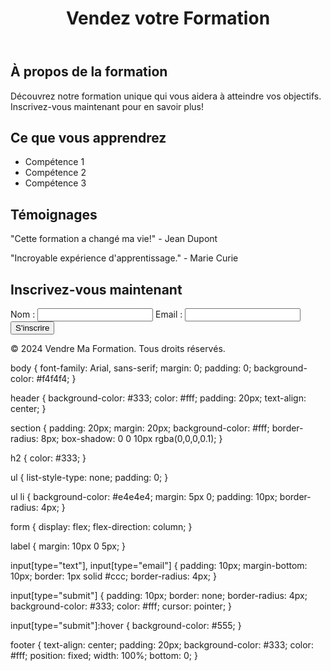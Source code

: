 <!DOCTYPE html>
<html lang="fr">
<head>
    <meta charset="UTF-8">
    <meta name="viewport" content="width=device-width, initial-scale=1.0">
    <title>Vendre Ma Formation</title>
    <link rel="stylesheet" href="styles.css">
</head>
<body>
    <header>
        <h1>Vendez votre Formation</h1>
    </header>
    <section id="intro">
        <h2>À propos de la formation</h2>
        <p>Découvrez notre formation unique qui vous aidera à atteindre vos objectifs. Inscrivez-vous maintenant pour en savoir plus!</p>
    </section>
    <section id="details">
        <h2>Ce que vous apprendrez</h2>
        <ul>
            <li>Compétence 1</li>
            <li>Compétence 2</li>
            <li>Compétence 3</li>
        </ul>
    </section>
    <section id="testimonials">
        <h2>Témoignages</h2>
        <p>"Cette formation a changé ma vie!" - Jean Dupont</p>
        <p>"Incroyable expérience d'apprentissage." - Marie Curie</p>
    </section>
    <section id="signup">
        <h2>Inscrivez-vous maintenant</h2>
        <form action="submit_form.php" method="post">
            <label for="name">Nom :</label>
            <input type="text" id="name" name="name" required>
            <label for="email">Email :</label>
            <input type="email" id="email" name="email" required>
            <input type="submit" value="S'inscrire">
        </form>
    </section>
    <footer>
        <p>&copy; 2024 Vendre Ma Formation. Tous droits réservés.</p>
    </footer>
</body>
</html>

body {
    font-family: Arial, sans-serif;
    margin: 0;
    padding: 0;
    background-color: #f4f4f4;
}

header {
    background-color: #333;
    color: #fff;
    padding: 20px;
    text-align: center;
}

section {
    padding: 20px;
    margin: 20px;
    background-color: #fff;
    border-radius: 8px;
    box-shadow: 0 0 10px rgba(0,0,0,0.1);
}

h2 {
    color: #333;
}

ul {
    list-style-type: none;
    padding: 0;
}

ul li {
    background-color: #e4e4e4;
    margin: 5px 0;
    padding: 10px;
    border-radius: 4px;
}

form {
    display: flex;
    flex-direction: column;
}

label {
    margin: 10px 0 5px;
}

input[type="text"], input[type="email"] {
    padding: 10px;
    margin-bottom: 10px;
    border: 1px solid #ccc;
    border-radius: 4px;
}

input[type="submit"] {
    padding: 10px;
    border: none;
    border-radius: 4px;
    background-color: #333;
    color: #fff;
    cursor: pointer;
}

input[type="submit"]:hover {
    background-color: #555;
}

footer {
    text-align: center;
    padding: 20px;
    background-color: #333;
    color: #fff;
    position: fixed;
    width: 100%;
    bottom: 0;
}
